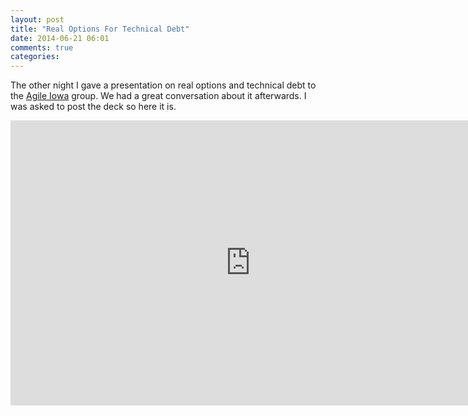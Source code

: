 ```yaml
---
layout: post
title: "Real Options For Technical Debt"
date: 2014-06-21 06:01
comments: true
categories: 
---
```


The other night I gave a presentation on real options and technical debt to the <a href="http://www.agileiowa.org/2014/06/12/real-options-for-technical-debt/">Agile Iowa</a> group. We had a great conversation about it afterwards. I was asked to post the deck so here it is.

<iframe src="https://docs.google.com/presentation/d/1QPx8ufyPb3Qnh2fnq7m8cLIhS_dfcTRGQVsOioQl6Ng/embed?start=false&loop=false&delayms=5000"" frameborder="0" width="768" height="456" allowfullscreen="true" mozallowfullscreen="true" webkitallowfullscreen="true"></iframe>


